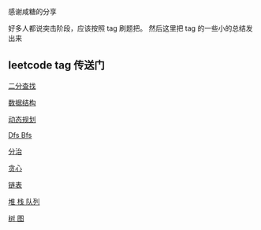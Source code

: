 感谢咸糖的分享

好多人都说突击阶段，应该按照 tag 刷题把。
然后这里把 tag 的一些小的总结发出来

## leetcode tag 传送门
[二分查找](./BinarySearch.md)

[数据结构](./DataStruct.md)

[动态规划](./DeepProgramming.md)

[Dfs Bfs](./Dfs_Bfs.md)

[分治](./Divide.mdd)

[贪心](./Greedy.md)

[链表](./ListNode.md)

[堆 栈 队列](./Stack_Queue_Heap.md)

[树 图](./Tree_Graph.md)
